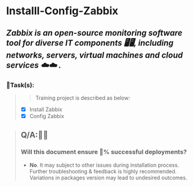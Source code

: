 # Installl-Config-Zabbix
## *Zabbix is an open-source monitoring software tool for diverse IT components 🖥🖥, including networks, servers, virtual machines and cloud services ☁☁ .*
### 🎯**Task(s)**:
> > Training project is described as below:
> * [x] Install Zabbix
> * [x] Config Zabbix
 
> ## Q/A:🔑🔑
> ### Will this document ensure 💯% successful deployments?
> * **No**. It may subject to other issues during installation process. Further troubleshooting & feedback is highly recommended. Variations in packages version may lead to undesired outcomes.



